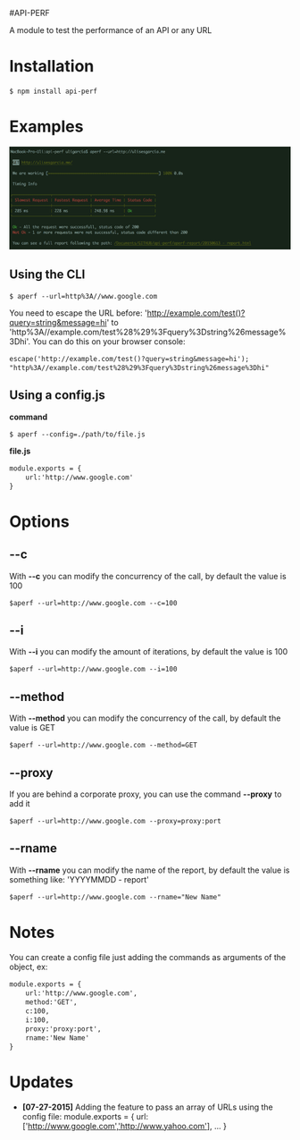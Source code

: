 #API-PERF

A module to test the performance of an API or any URL

# Installation


    $ npm install api-perf

# Examples

![alt tag](https://raw.githubusercontent.com/brion25/api-perf/master/assets/api-perf.png)
## Using the CLI

    $ aperf --url=http%3A//www.google.com

You need to escape the URL before: 'http://example.com/test()?query=string&message=hi' to 'http%3A//example.com/test%28%29%3Fquery%3Dstring%26message%3Dhi'. You can do this on your browser console:

    escape('http://example.com/test()?query=string&message=hi');
    "http%3A//example.com/test%28%29%3Fquery%3Dstring%26message%3Dhi"

## Using a config.js

**command**

    $ aperf --config=./path/to/file.js

**file.js**

    module.exports = {
	    url:'http://www.google.com'
    }

# Options


## --c

With **--c** you can modify the concurrency of the call, by default the value is 100

    $aperf --url=http://www.google.com --c=100

## --i

With **--i** you can modify the amount of  iterations, by default the value is 100

    $aperf --url=http://www.google.com --i=100

## --method

With **--method** you can modify the concurrency of the call, by default the value is GET

    $aperf --url=http://www.google.com --method=GET

## --proxy

If you are behind a corporate proxy, you can use the command **--proxy** to add it

    $aperf --url=http://www.google.com --proxy=proxy:port

## --rname

With **--rname** you can modify the name of the report, by default the value is something like: 'YYYYMMDD - report'

    $aperf --url=http://www.google.com --rname="New Name"


# Notes

You can create a config file just adding the commands as arguments of the object, ex:

    module.exports = {
	    url:'http://www.google.com',
	    method:'GET',
	    c:100,
	    i:100,
	    proxy:'proxy:port',
        rname:'New Name'
    }

# Updates
* **[07-27-2015]** Adding the feature to pass an array of URLs using the config file:
    module.exports = {
        url:['http://www.google.com','http://www.yahoo.com'],
        ...
    }
